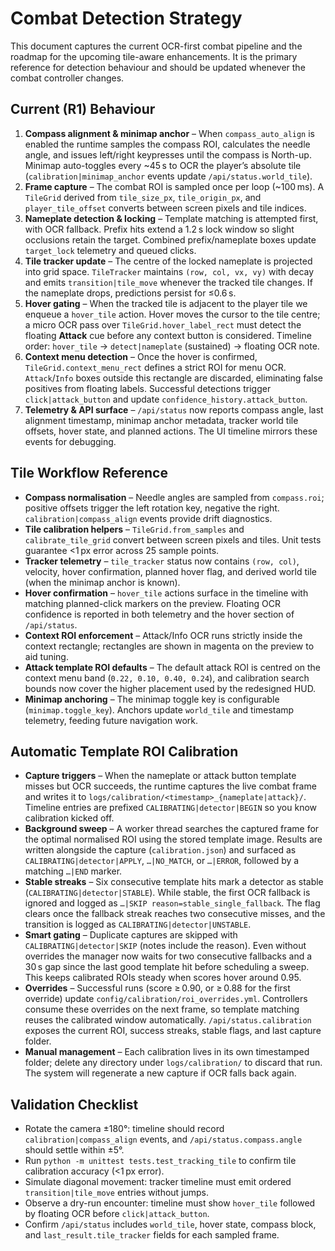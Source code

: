 # Combat Detection Strategy

This document captures the current OCR-first combat pipeline and the roadmap for the upcoming tile-aware enhancements. It is the primary reference for detection behaviour and should be updated whenever the combat controller changes.

## Current (R1) Behaviour

1. **Compass alignment & minimap anchor** – When `compass_auto_align` is enabled the runtime samples the compass ROI, calculates the needle angle, and issues left/right keypresses until the compass is North-up. Minimap auto-toggles every ~45 s to OCR the player’s absolute tile (`calibration|minimap_anchor` events update `/api/status.world_tile`).
2. **Frame capture** – The combat ROI is sampled once per loop (~100 ms). A `TileGrid` derived from `tile_size_px`, `tile_origin_px`, and `player_tile_offset` converts between screen pixels and tile indices.
3. **Nameplate detection & locking** – Template matching is attempted first, with OCR fallback. Prefix hits extend a 1.2 s lock window so slight occlusions retain the target. Combined prefix/nameplate boxes update `target_lock` telemetry and queued clicks.
4. **Tile tracker update** – The centre of the locked nameplate is projected into grid space. `TileTracker` maintains `(row, col, vx, vy)` with decay and emits `transition|tile_move` whenever the tracked tile changes. If the nameplate drops, predictions persist for ≤0.6 s.
5. **Hover gating** – When the tracked tile is adjacent to the player tile we enqueue a `hover_tile` action. Hover moves the cursor to the tile centre; a micro OCR pass over `TileGrid.hover_label_rect` must detect the floating **Attack** cue before any context button is considered. Timeline order: `hover_tile` → `detect|nameplate` (sustained) → floating OCR note.
6. **Context menu detection** – Once the hover is confirmed, `TileGrid.context_menu_rect` defines a strict ROI for menu OCR. `Attack`/`Info` boxes outside this rectangle are discarded, eliminating false positives from floating labels. Successful detections trigger `click|attack_button` and update `confidence_history.attack_button`.
7. **Telemetry & API surface** – `/api/status` now reports compass angle, last alignment timestamp, minimap anchor metadata, tracker world tile offsets, hover state, and planned actions. The UI timeline mirrors these events for debugging.

## Tile Workflow Reference

- **Compass normalisation** – Needle angles are sampled from `compass.roi`; positive offsets trigger the left rotation key, negative the right. `calibration|compass_align` events provide drift diagnostics.
- **Tile calibration helpers** – `TileGrid.from_samples` and `calibrate_tile_grid` convert between screen pixels and tiles. Unit tests guarantee <1 px error across 25 sample points.
- **Tracker telemetry** – `tile_tracker` status now contains `(row, col)`, velocity, hover confirmation, planned hover flag, and derived world tile (when the minimap anchor is known).
- **Hover confirmation** – `hover_tile` actions surface in the timeline with matching planned-click markers on the preview. Floating OCR confidence is reported in both telemetry and the hover section of `/api/status`.
- **Context ROI enforcement** – Attack/Info OCR runs strictly inside the context rectangle; rectangles are shown in magenta on the preview to aid tuning.
- **Attack template ROI defaults** – The default attack ROI is centred on the context menu band (`0.22, 0.10, 0.40, 0.24`), and calibration search bounds now cover the higher placement used by the redesigned HUD.
- **Minimap anchoring** – The minimap toggle key is configurable (`minimap.toggle_key`). Anchors update `world_tile` and timestamp telemetry, feeding future navigation work.

## Automatic Template ROI Calibration

- **Capture triggers** – When the nameplate or attack button template misses but OCR succeeds, the runtime captures the live combat frame and writes it to `logs/calibration/<timestamp>_{nameplate|attack}/`. Timeline entries are prefixed `CALIBRATING|detector|BEGIN` so you know calibration kicked off.
- **Background sweep** – A worker thread searches the captured frame for the optimal normalised ROI using the stored template image. Results are written alongside the capture (`calibration.json`) and surfaced as `CALIBRATING|detector|APPLY`, `…|NO_MATCH`, or `…|ERROR`, followed by a matching `…|END` marker.
- **Stable streaks** – Six consecutive template hits mark a detector as stable (`CALIBRATING|detector|STABLE`). While stable, the first OCR fallback is ignored and logged as `…|SKIP reason=stable_single_fallback`. The flag clears once the fallback streak reaches two consecutive misses, and the transition is logged as `CALIBRATING|detector|UNSTABLE`.
- **Smart gating** – Duplicate captures are skipped with `CALIBRATING|detector|SKIP` (notes include the reason). Even without overrides the manager now waits for two consecutive fallbacks and a 30 s gap since the last good template hit before scheduling a sweep. This keeps calibrated ROIs steady when scores hover around 0.95.
- **Overrides** – Successful runs (score ≥ 0.90, or ≥ 0.88 for the first override) update `config/calibration/roi_overrides.yml`. Controllers consume these overrides on the next frame, so template matching reuses the calibrated window automatically. `/api/status.calibration` exposes the current ROI, success streaks, stable flags, and last capture folder.
- **Manual management** – Each calibration lives in its own timestamped folder; delete any directory under `logs/calibration/` to discard that run. The system will regenerate a new capture if OCR falls back again.

## Validation Checklist

- Rotate the camera ±180°: timeline should record `calibration|compass_align` events, and `/api/status.compass.angle` should settle within ±5°.
- Run `python -m unittest tests.test_tracking_tile` to confirm tile calibration accuracy (<1 px error).
- Simulate diagonal movement: tracker timeline must emit ordered `transition|tile_move` entries without jumps.
- Observe a dry-run encounter: timeline must show `hover_tile` followed by floating OCR before `click|attack_button`.
- Confirm `/api/status` includes `world_tile`, hover state, compass block, and `last_result.tile_tracker` fields for each sampled frame.
